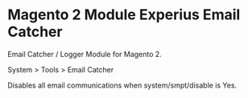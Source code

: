 # Magento 2 Module Experius Email Catcher

Email Catcher / Logger Module for Magento 2. 

System > Tools > Email Catcher

Disables all email communications when system/smpt/disable is Yes.
